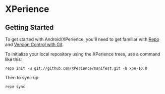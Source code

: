 XPerience
===========


Getting Started
---------------

To get started with Android/XPerience, you'll need to get
familiar with [Repo](https://source.android.com/source/using-repo.html) and [Version Control with Git](https://source.android.com/source/version-control.html).

To initialize your local repository using the XPerience trees, use a command like this:

    repo init -u git://github.com/XPerience/manifest.git -b xpe-10.0

Then to sync up:

    repo sync

